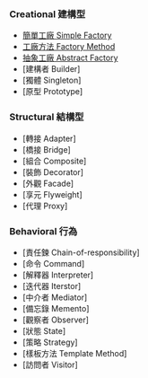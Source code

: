 ### Creational 建構型
 - [簡單工廠 Simple Factory](php/simple-factory.php)
 - [工廠方法 Factory Method](php/factory-pattern.php)
 - [抽象工廠 Abstract Factory](php/abstract-factory.php)
 - [建構者 Builder]
 - [獨體 Singleton]
 - [原型 Prototype]

### Structural 結構型
 - [轉接 Adapter]
 - [橋接 Bridge]
 - [組合 Composite]
 - [裝飾 Decorator]
 - [外觀 Facade]
 - [享元 Flyweight]
 - [代理 Proxy]

### Behavioral 行為
 - [責任鍊 Chain-of-responsibility]
 - [命令 Command]
 - [解釋器 Interpreter]
 - [迭代器 Iterstor]
 - [中介者 Mediator]
 - [備忘錄 Memento]
 - [觀察者 Observer]
 - [狀態 State]
 - [策略 Strategy]
 - [樣板方法 Template Method]
 - [訪問者 Visitor]
